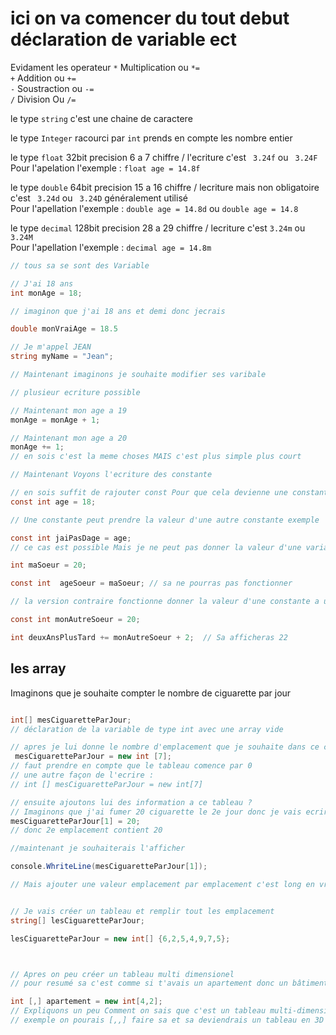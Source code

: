 # ici on va comencer du tout debut déclaration de variable ect 

Evidament les operateur  ``*`` Multiplication ou ``*=`` <br>
                         ``+`` Addition ou ``+=``<br>
                         ``-`` Soustraction ou ``-=``<br>
                         ``/`` Division Ou ``/=``<br>

 le type ``string`` c'est une chaine de caractere 

 le type ``Integer`` racourci par ``int`` prends en compte les nombre entier

le type ``float`` 32bit precision 6 a 7 chiffre / l'ecriture c'est `` 3.24f`` ou `` 3.24F``<br>
Pour l'apelation l'exemple : ``float age = 14.8f``

le type ``double`` 64bit precision 15 a 16 chiffre / lecriture mais non obligatoire c'est `` 3.24d`` ou `` 3.24D`` généralement utilisé <br>
Pour l'apellation l'exemple : ``double age = 14.8d`` ou ``double age = 14.8``

le type ``decimal`` 128bit precision 28 a 29 chiffre / lecriture c'est ``3.24m`` ou ``3.24M`` <br>
Pour l'apellation l'exemple : ``decimal age = 14.8m``




```cs
// tous sa se sont des Variable 

// J'ai 18 ans 
int monAge = 18;

// imaginon que j'ai 18 ans et demi donc jecrais 

double monVraiAge = 18.5

// Je m'appel JEAN 
string myName = "Jean";

// Maintenant imaginons je souhaite modifier ses varibale 

// plusieur ecriture possible 

// Maintenant mon age a 19 
monAge = monAge + 1; 

// Maintenant mon age a 20 
monAge += 1; 
// en sois c'est la meme choses MAIS c'est plus simple plus court  

// Maintenant Voyons l'ecriture des constante 

// en sois suffit de rajouter const Pour que cela devienne une constante 
const int age = 18; 

// Une constante peut prendre la valeur d'une autre constante exemple 

const int jaiPasDage = age; 
// ce cas est possible Mais je ne peut pas donner la valeur d'une variable a une constante exemple 

int maSoeur = 20; 

const int  ageSoeur = maSoeur; // sa ne pourras pas fonctionner 

// la version contraire fonctionne donner la valeur d'une constante a une variable  exemple 

const int monAutreSoeur = 20;

int deuxAnsPlusTard += monAutreSoeur + 2;  // Sa afficheras 22 

```

## les array 

Imaginons que je souhaite compter le nombre de ciguarette par jour 

```cs 

int[] mesCiguaretteParJour;
// déclaration de la variable de type int avec une array vide 

// apres je lui donne le nombre d'emplacement que je souhaite dans ce cas la 7 
 mesCiguaretteParJour = new int [7];
// faut prendre en compte que le tableau comence par 0 
// une autre façon de l'ecrire : 
// int [] mesCiguaretteParJour = new int[7]

// ensuite ajoutons lui des information a ce tableau ? 
// Imaginons que j'ai fumer 20 ciguarette le 2e jour donc je vais ecrire 
mesCiguaretteParJour[1] = 20; 
// donc 2e emplacement contient 20 

//maintenant je souhaiterais l'afficher 

console.WhriteLine(mesCiguaretteParJour[1]);

// Mais ajouter une valeur emplacement par emplacement c'est long en vrai nan ? 


// Je vais créer un tableau et remplir tout les emplacement 
string[] lesCiguaretteParJour;

lesCiguaretteParJour = new int[] {6,2,5,4,9,7,5};



// Apres on peu créer un tableau multi dimensionel 
// pour resumé sa c'est comme si t'avais un apartement donc un bâtiment avec 8 apartement Mais 4 etage

int [,] apartement = new int[4,2];
// Expliquons un peu Comment on sais que c'est un tableau multi-dimensionel ? il y a le [,] sa fait un tableau en 2D mais par
// exemple on pourais [,,] faire sa et sa deviendrais un tableau en 3D sa peu continuer indéfiniment 

```

